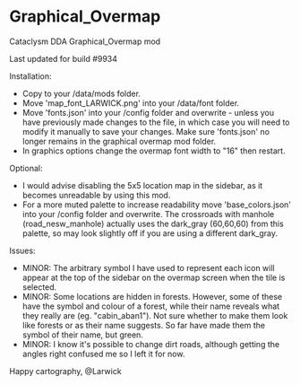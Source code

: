 # Graphical_Overmap
Cataclysm DDA Graphical_Overmap mod

Last updated for build #9934

Installation:
  - Copy to your /data/mods folder.
  - Move 'map_font_LARWICK.png' into your /data/font folder.
  - Move 'fonts.json' into your /config folder and overwrite - unless you have previously made changes to the file, in which case you will need to modify it manually to save your changes. Make sure 'fonts.json' no longer remains in the graphical overmap mod folder.
  - In graphics options change the overmap font width to "16" then restart.
	
Optional:
  - I would advise disabling the 5x5 location map in the sidebar, as it becomes unreadable by using this mod.
  - For a more muted palette to increase readability move 'base_colors.json' into your /config folder and overwrite. The crossroads with manhole (road_nesw_manhole) actually uses the dark_gray (60,60,60) from this palette, so may look slightly off if you are using a different dark_gray.
	
Issues:
  - MINOR: The arbitrary symbol I have used to represent each icon will appear at the top of the sidebar on the overmap screen when the tile is selected.
  - MINOR: Some locations are hidden in forests. However, some of these have the symbol and colour of a forest, while their name reveals what they really are (eg. "cabin_aban1"). Not sure whether to make them look like forests or as their name suggests. So far have made them the symbol of their name, but green.
  - MINOR: I know it's possible to change dirt roads, although getting the angles right confused me so I left it for now.
	
Happy cartography,
@Larwick
